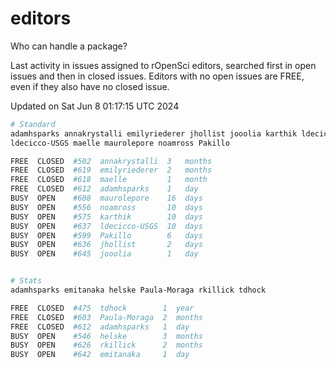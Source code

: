# editors

Who can handle a package?

Last activity in issues assigned to rOpenSci editors, searched first in open
issues and then in closed issues. Editors with no open issues are FREE, even if
they also have no closed issue.


Updated on Sat Jun 8 01:17:15 UTC 2024

```bash
# Standard
adamhsparks annakrystalli emilyriederer jhollist jooolia karthik ldecicco
ldecicco-USGS maelle maurolepore noamross Pakillo

FREE  CLOSED  #502  annakrystalli  3   months
FREE  CLOSED  #619  emilyriederer  2   months
FREE  CLOSED  #618  maelle         1   month
FREE  CLOSED  #612  adamhsparks    1   day
BUSY  OPEN    #608  maurolepore    16  days
BUSY  OPEN    #556  noamross       10  days
BUSY  OPEN    #575  karthik        10  days
BUSY  OPEN    #637  ldecicco-USGS  10  days
BUSY  OPEN    #599  Pakillo        6   days
BUSY  OPEN    #636  jhollist       2   days
BUSY  OPEN    #645  jooolia        1   day


# Stats
adamhsparks emitanaka helske Paula-Moraga rkillick tdhock

FREE  CLOSED  #475  tdhock        1  year
FREE  CLOSED  #603  Paula-Moraga  2  months
FREE  CLOSED  #612  adamhsparks   1  day
BUSY  OPEN    #546  helske        3  months
BUSY  OPEN    #626  rkillick      2  months
BUSY  OPEN    #642  emitanaka     1  day
```
